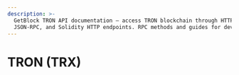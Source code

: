 ```yaml
---
description: >-
  GetBlock TRON API documentation — access TRON blockchain through HTTP,
  JSON-RPC, and Solidity HTTP endpoints. RPC methods and guides for developers
---
```


# TRON (TRX)

